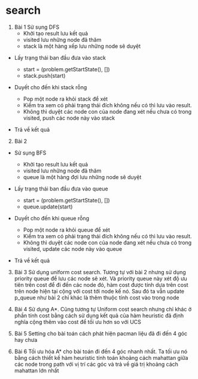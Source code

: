 # search

1. Bài 1
Sử sụng DFS
    - Khởi tạo result lưu kết quả 
    - visited lưu những node đã thăm 
    - stack là một hàng xếp lưu những node sẽ duyệt
- Lấy trạng thái ban đầu đưa vào stack
    - start = (problem.getStartState(), [])
    - stack.push(start)

- Duyết cho đến khi stack rỗng
    - Pop một node ra khỏi stack để xét
    - Kiểm tra xem có phải trạng thái đích không nếu có thì lưu vào result.
    - Không thì duyệt các node con của node đang xét nếu chưa có trong visited, push các node này vào stack
- Trả về kết quả

2. Bài 2
- Sử sụng BFS
    - Khởi tạo result lưu kết quả 
    - visited lưu những node đã thăm 
    - queue là một hàng đợi lưu những node sẽ duyệt
- Lấy trạng thái ban đầu đưa vào queue
    - start = (problem.getStartState(), [])
    - queue.update(start)

- Duyết cho đến khi queue rỗng
    - Pop một node ra khỏi queue để xét
    - Kiểm tra xem có phải trạng thái đích không nếu có thì lưu vào result.
    - Không thì duyệt các node con của node đang xét nếu chưa có trong visited, update các node này vào queue
- Trả về kết quả

3. Bài 3
Sử dụng uniform cost search. Tương tự với bài 2 nhưng sử dụng priority queue để lưu các node sẽ xét. Và priority queue này xét độ ưu tiên trên cost để đi đến các node đó, hàm cost được tính dựa trên cost trên node hiện tại cộng với cost tới node kế nó. Sau đó ta vẫn update p_queue như bài 2 chỉ khác là thêm thuộc tính cost vào trong node

4. Bài 4
Sử dụng A*. Cũng tương tự Uniform cost search nhưng chỉ khác ở phần tính cost bằng cách sử dụng kết quả của hàm heuristic đã định nghĩa cộng thêm vào cost để tối ưu hơn so với UCS

5. Bài 5
Setting cho bài toán cách phát hiện pacman liệu đã đi đến 4 góc hay chưa

6. Bài 6
Tối ưu hóa A* cho bài toán đi đến 4 góc nhanh nhất. Ta tối ưu nó bằng cách thiết kế hàm heuristic tính toán khoảng cách mahattan giữa các node trong path với vị trí các góc và trả về giá trị khoảng cách mahattan lớn nhất
